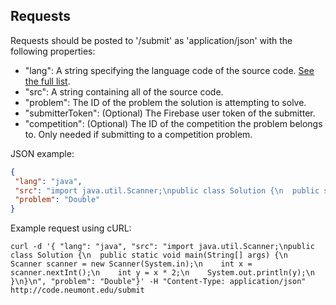 ## Requests

Requests should be posted to '/submit' as 'application/json' with the following properties:
- "lang": A string specifying the language code of the source code. [See the full list](https://github.com/Tahler/nu-code-compilation-api/blob/master/doc/supported-languages.md).
- "src": A string containing all of the source code.
- "problem": The ID of the problem the solution is attempting to solve.
- "submitterToken": (Optional) The Firebase user token of the submitter.
- "competition": (Optional) The ID of the competition the problem belongs to. Only needed if
  submitting to a competition problem.

JSON example:

```json
{
 "lang": "java",
 "src": "import java.util.Scanner;\npublic class Solution {\n  public static void main(String[] args) {\n    Scanner scanner = new Scanner(System.in);\n    int x = scanner.nextInt();\n    int y = x * 2;\n    System.out.println(y);\n  }\n}\n",
 "problem": "Double"
}
```

Example request using cURL:

`curl -d '{ "lang": "java", "src": "import java.util.Scanner;\npublic class Solution {\n  public static void main(String[] args) {\n    Scanner scanner = new Scanner(System.in);\n    int x = scanner.nextInt();\n    int y = x * 2;\n    System.out.println(y);\n  }\n}\n", "problem": "Double"}' -H "Content-Type: application/json" http://code.neumont.edu/submit`
